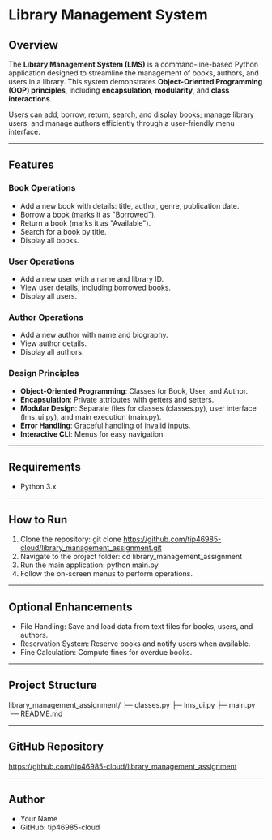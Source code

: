 # Library Management System

## Overview
The **Library Management System (LMS)** is a command-line-based Python application designed to streamline the management of books, authors, and users in a library. This system demonstrates **Object-Oriented Programming (OOP) principles**, including **encapsulation**, **modularity**, and **class interactions**.

Users can add, borrow, return, search, and display books; manage library users; and manage authors efficiently through a user-friendly menu interface.

---

## Features

### Book Operations
- Add a new book with details: title, author, genre, publication date.
- Borrow a book (marks it as "Borrowed").
- Return a book (marks it as "Available").
- Search for a book by title.
- Display all books.

### User Operations
- Add a new user with a name and library ID.
- View user details, including borrowed books.
- Display all users.

### Author Operations
- Add a new author with name and biography.
- View author details.
- Display all authors.

### Design Principles
- **Object-Oriented Programming**: Classes for Book, User, and Author.
- **Encapsulation**: Private attributes with getters and setters.
- **Modular Design**: Separate files for classes (classes.py), user interface (lms_ui.py), and main execution (main.py).
- **Error Handling**: Graceful handling of invalid inputs.
- **Interactive CLI**: Menus for easy navigation.

---

## Requirements
- Python 3.x

---

## How to Run
1. Clone the repository:
    git clone https://github.com/tip46985-cloud/library_management_assignment.git
2. Navigate to the project folder:
    cd library_management_assignment
3. Run the main application:
    python main.py
4. Follow the on-screen menus to perform operations.

---

## Optional Enhancements
- File Handling: Save and load data from text files for books, users, and authors.
- Reservation System: Reserve books and notify users when available.
- Fine Calculation: Compute fines for overdue books.

---

## Project Structure
library_management_assignment/
├─ classes.py
├─ lms_ui.py
├─ main.py
└─ README.md

---

## GitHub Repository
https://github.com/tip46985-cloud/library_management_assignment

---

## Author
- Your Name
- GitHub: tip46985-cloud
